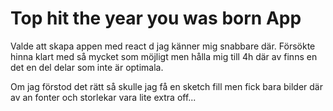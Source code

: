 # Top hit the year you was born App

Valde att skapa appen med react d jag känner mig snabbare där. Försökte hinna klart med så mycket som möjligt men hålla mig till 4h där av finns en det en del delar som inte är optimala.

Om jag förstod det rätt så skulle jag få en sketch fill men fick bara bilder där av an fonter och storlekar vara lite extra off...
